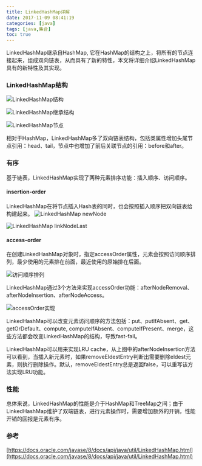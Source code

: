 ```yaml
---
title: LinkedHashMap详解
date: 2017-11-09 08:41:19
categories: [java]
tags: [java,集合]
toc: true
---
```


LinkedHashMap继承自HashMap, 它在HashMap的结构之上，将所有的节点连接起来，组成双向链表，从而具有了新的特性，本文将详细介绍LinkedHashMap具有的新特性及其实现。
<!--more-->

### LinkedHashMap结构
![LinkedHashMap结构](/img/20171108/LinkedHashMap结构.png)

![LinkedHashMap继承结构](/img/20171108/LinkedHashMap_extend.png)

![LinkedHashMap节点](/img/20171108/LinkedHashMap_node.png)

相对于HashMap，LinkedHashMap多了双向链表结构，包括类属性增加头尾节点引用：head、tail，节点中也增加了前后关联节点的引用：before和after。

### 有序
基于链表，LinkedHashMap实现了两种元素排序功能：插入顺序、访问顺序。
#### insertion-order
LinkedHashMap在将节点插入Hash表的同时，也会按照插入顺序把双向链表给构建起来。
![LinkedHashMap newNode](/img/20171108/LinkedHashMap_newNode.png)

![LinkedHashMap linkNodeLast](/img/20171108/LinkedHashMap_linkLast.png)

#### access-order
在创建LinkedHashMap对象时，指定accessOrder属性，元素会按照访问顺序排列，最少使用的元素排在前面，最近使用的原始排在后面。

![访问顺序排列](/img/20171108/LinkedHashMap_accessOrder.png)

LinkedHashMap通过3个方法来实现accessOrder功能：afterNodeRemoval、afterNodeInsertion、afterNodeAccess。

![accessOrder实现](/img/20171108/LinkdedHashMap_accessOrder实现.png)

LinkedHashMap可以改变元素访问顺序的方法包括：put、putIfAbsent、get、getOrDefault、compute, computeIfAbsent、computeIfPresent、merge，这些方法都会改变LinkedHashMap的结构，导致fast-fail。

LinkedHashMap可以用来实现LRU cache，从上图中的afterNodeInsertion方法可以看到，当插入新元素时，如果removeEldestEntry判断出需要删除eldest元素，则执行删除操作。默认，removeEldestEntry总是返回false，可以重写该方法实现LRU功能。

### 性能
总体来说，LinkedHashMap的性能是介于HashMap和TreeMap之间；由于LinkedHashMap维护了双端链表，进行元素操作时，需要增加额外的开销，性能开销的回报是元素有序。

### 参考
[https://docs.oracle.com/javase/8/docs/api/java/util/LinkedHashMap.html](https://docs.oracle.com/javase/8/docs/api/java/util/LinkedHashMap.html)